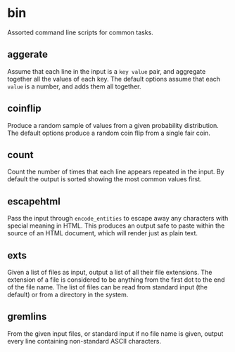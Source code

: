 bin
===

Assorted command line scripts for common tasks.

aggerate
--------

Assume that each line in the input is a `key value` pair, and aggregate
together all the values of each key. The default options assume that each
`value` is a number, and adds them all together.

coinflip
--------

Produce a random sample of values from a given probability distribution. The
default options produce a random coin flip from a single fair coin.

count
-----

Count the number of times that each line appears repeated in the input.
By default the output is sorted showing the most common values first.

escapehtml
----------

Pass the input through `encode_entities` to escape away any characters with
special meaning in HTML. This produces an output safe to paste within the
source of an HTML document, which will render just as plain text.

exts
----

Given a list of files as input, output a list of all their file extensions.
The extension of a file is considered to be anything from the first dot to the
end of the file name. The list of files can be read from standard input (the
default) or from a directory in the system.

gremlins
--------

From the given input files, or standard input if no file name is given,
output every line containing non-standard ASCII characters.
